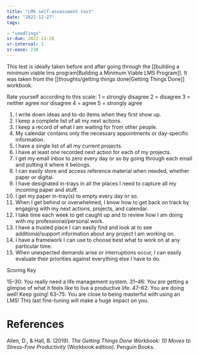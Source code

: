 ```yaml
---
title: "LMS self-assessment test"
date: "2022-12-27"
tags:

- "seedlings"
sr-due: 2022-12-28
sr-interval: 1
sr-ease: 230
---
```


This test is ideally taken before and after going through the [[building a minimum viable lms program|Building a Minimum Viable LMS Program]]. It was taken from the [[thoughts/getting things done|Getting Things Done]] workbook.

Rate yourself according to this scale:
1 = strongly disagree
2 = disagree
3 = neither agree nor disagree
4 = agree
5 = strongly agree

1. I write down ideas and to-do items when they first show up.
2. I keep a complete list of all my next actions.
3. I keep a record of what I am waiting for from other people.
4. My calendar contains only the necessary appointments or day-specific information.
5.  I have a single list of all my current projects.
6. I have at least one recorded next action for each of my projects.
7. I get my email inbox to zero every day or so by going through each email and putting it where it belongs.
8. I can easily store and access reference material when needed, whether paper or digital.
9. I have designated in-trays in all the places I need to capture all my incoming paper and stuff.
10. I get my paper in-tray(s) to empty every day or so.
11. When I get behind or overwhelmed, I know how to get back on track by engaging with my next actions, projects, and calendar.
12. I take time each week to get caught up and to review how I am doing with my professional/personal work.
13. I have a trusted place I can easily find and look at to see additional/support information about any project I am working on.
14. I have a framework I can use to choose best what to work on at any particular time.
15. When unexpected demands arise or interruptions occur, I can easily evaluate their priorities against everything else I have to do.

Scoring Key

15–30: You really need a life management system.
31–46: You are getting a glimpse of what it feels like to live a productive life.
47–62: You are doing well! Keep going!
63–75: You are close to being masterful with using an LMS! This last fine-tuning will make a huge impact on you.

# References

Allen, D., & Hall, B. (2019). _The Getting Things Done Workbook: 10 Moves to Stress-Free Productivity_ (Workbook edition). Penguin Books.